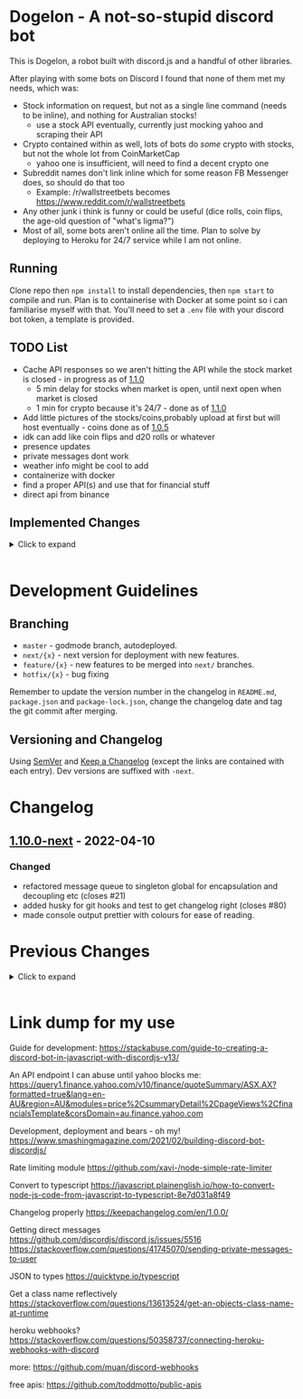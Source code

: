 # Dogelon - A not-so-stupid discord bot

This is Dogelon, a robot built with discord.js and a handful of other libraries.

After playing with some bots on Discord I found that none of them met my needs, which was:

-   Stock information on request, but not as a single line command (needs to be inline), and nothing for Australian stocks!
    -   use a stock API eventually, currently just mocking yahoo and scraping their API
-   Crypto contained within as well, lots of bots do _some_ crypto with stocks, but not the whole lot from CoinMarketCap
    -   yahoo one is insufficient, will need to find a decent crypto one
-   Subreddit names don't link inline which for some reason FB Messenger does, so should do that too
    -   Example: /r/wallstreetbets becomes https://www.reddit.com/r/wallstreetbets
-   Any other junk i think is funny or could be useful (dice rolls, coin flips, the age-old question of "what's ligma?")
-   Most of all, some bots aren't online all the time. Plan to solve by deploying to Heroku for 24/7 service while I am not online.

## Running

Clone repo then `npm install` to install dependencies, then `npm start` to compile and run. Plan is to containerise with Docker at some point so i can familiarise myself with that. You'll need to set a `.env` file with your discord bot token, a template is provided.

## TODO List

-   Cache API responses so we aren't hitting the API while the stock market is closed - in progress as of [1.1.0](#1.1.0)
    -   5 min delay for stocks when market is open, until next open when market is closed
    -   1 min for crypto because it's 24/7 - done as of [1.1.0](#1.1.0)
-   Add little pictures of the stocks/coins,probably upload at first but will host eventually - coins done as of [1.0.5](#1.0.5)
-   idk can add like coin flips and d20 rolls or whatever
-   presence updates
-   private messages dont work
-   weather info might be cool to add
-   containerize with docker
-   find a proper API(s) and use that for financial stuff
-   direct api from binance

## Implemented Changes

<details>
<summary>Click to expand</summary>

-   API rate limiting, for outbound messages too (discord allows 120/min) - this is done from [1.0.0](#1.0.0) as the commands are queued to run one every half second to match discord's rates.
-   deploy to heroku for 24/7 madness - done as of [1.0.5](#1.0.5)
-   error handling sucks so the bot dies if the data is bad and spews a bunch of stuff to the terminal - fixed (for now) as of [1.0.3](#1.0.3)
-   code is all inline, need to refactor into modules - finance done as of [1.0.3](#1.0.3)
    -   ligma and reddit modules done in [1.0.2](#1.0.2)
-   as above, need to write proper parsing engine thing - done in [1.0.2](#1.0.1)
-   could also convert the whole thing to typescript - done in [1.0.1](#1.0.1)
-   Parsing ideas
    -   finite state automaton
        -   ~~[jssm](https://github.com/StoneCypher/jssm) looks like a cool way to do this~~
            -   ~~seems like overkill for a discord robot designed to describe ligma~~ i have determined this is way overkill and more work, when regex can be chained together with groups named and reflection used to execute callbacks (and the fact that regex compiles to FSA like structures anyway under the hood).
        -   regex in a list to check against -- done in [1.0.2]
            -   could be slow with lots of commands
            -   also, its regex
-   help command - done in [1.0.3](#1.0.3)
-   db is sqlite in-memory, need to migrate to postgres - done in [1.5.0](#1.5.0)
-   refactor `Command` type with `Commands` class as `Command` is abstract and all of `Commands` is static so combining the two should be fine. - done in [1.6.0](#1.6.0)
-   dynamic coin tickers from coingecko/binance - done in [1.6.0](#1.6.0)
-   encapsulate async stuff in promises or whatever just do it properly - done in general as required.
-   ~write API classes and interfaces and stuff to encapsulate things - is this really needed?~ - dont bother with this
-   ~make the whole thing event driven (where appropriate)~ - it already is durr

</details><br />

# Development Guidelines

## Branching

-   `master` - godmode branch, autodeployed.
-   `next/{x}` - next version for deployment with new features.
-   `feature/{x}` - new features to be merged into `next/` branches.
-   `hotfix/{x}` - bug fixing

Remember to update the version number in the changelog in `README.md`, `package.json` and `package-lock.json`, change the changelog date and tag the git commit after merging.

## Versioning and Changelog

Using [SemVer](semver.org) and [Keep a Changelog](keepachangelog.com) (except the links are contained with each entry). Dev versions are suffixed with `-next`.

# Changelog

## [1.10.0-next] - 2022-04-10

[1.10.0-next]: https://github.com/jarrodpan/dogelon-discord/releases/tag/v1.10.0-next

### Changed

-   refactored message queue to singleton global for encapsulation and decoupling etc (closes #21)
-   added husky for git hooks and test to get changelog right (closes #80)
-   made console output prettier with colours for ease of reading.

# Previous Changes

<details>
<summary>Click to expand</summary>

## [1.9.1] - 2022-04-08

[1.9.1]: https://github.com/jarrodpan/dogelon-discord/releases/tag/v1.9.1

### Changed

-   binance month fixed (issue #82)
-   binance month and date padded
-   news links fixed (issue #81)
-   added unit test to check that version numbers and dates are correct on all files

## [1.9.0] - 2022-04-07

[1.9.0]: https://github.com/jarrodpan/dogelon-discord/releases/tag/v1.9.0

### Added

-   direct messages are now supported (issue #23)

### Changed

-   reworked logging override to not stuff up and be more useful
-   alpha etc versions do not spam chat every time they launch
-   fixed issue with database caching using js time instead of unit time (issue #75)

## [1.8.0] - 2022-04-03

[1.8.0]: https://github.com/jarrodpan/dogelon-discord/releases/tag/v1.8.0

### Added

-   News headline command `!news` and `!n`. Caches for one hour. (enhancement #69)

### Changed

-   fixed issue where subscriptions would not poll on bot restart (issue #70)
-   refactored subscription module to be modular with feeds. (issue #62)
-   crypto bug fixed where it was breaking with `%` and it was returning crap (issue #72))
-   crypto `%_:all` has command and currency reversed to improve readabillity (issue #73)
-   added dynamic decimal place decided on crypto prices to help for low value crypto (issue #71)
-   tidied up timeframe validation for crypto module.
-   crypto help shows timeframe options and added a few more aliases in the module too.
-   added type definitions for API responses to help with intellisense.

## [1.7.1] - 2022-03-27

[1.7.1]: https://github.com/jarrodpan/dogelon-discord/releases/tag/v1.7.1

### Changed

-   fixed #65 in crypto module which was throwing an error on a preference debug echo that is muted in prod. sigh.

## [1.7.0] - 2022-03-27

[1.7.0]: https://github.com/jarrodpan/dogelon-discord/releases/tag/v1.7.0

### Added

-   crypto command allows for multiple ticker matches to be specified (enhancement #58)
-   added market cap to crypto output (enhancement #59)
-   crypto command also allows saving of preferences for channels (enhancement #61)

### Changed

-   icon on footer of embeds is now applied globally.

## [1.6.2] - 2022-03-26

[1.6.2]: https://github.com/jarrodpan/dogelon-discord/releases/tag/v1.6.2

### Changed

-   fix crypto math for longer time frames (issue #54)
-   internal logging is now more detailed with file and function calls
-   added little icon to footer and removed author placeholder.

## [1.6.1] - 2022-03-26

[1.6.1]: https://github.com/jarrodpan/dogelon-discord/releases/tag/v1.6.1

### Changed

-   fix security vulnerablility in package (issue #53)
-   fixed new deployment notifications, again

## [1.6.0] - 2022-03-26

[1.6.0]: https://github.com/jarrodpan/dogelon-discord/releases/tag/v1.6.0

### Added

-   coingecko api now updates the coin list once per week (improvement #26)
-   crypto command now take arguments for timeframe and currency (improvements #42 and #45)
-   `!changes` to show the latest changelog entry (improvement #35)

### Changed

-   refactored Command and Commands classes into one class (improvement #22)
-   broke and fixed subscriber function again (issue #46)
-   uplift commands to have optional initialisers called after definition (improvement #44)
-   refactored first run to utilise `ChangesCommand` (improvement #35)
-   `binance-new` feed now expands the timestamp on reported news (improvement #19)

## [1.5.2] - 2022-03-25

[1.5.2]: https://github.com/jarrodpan/dogelon-discord/releases/tag/v1.5.2

### Changed

-   fixed notification on new versions (issue #40)
-   fixed subscribe/unsubscribe notifications (issue #29)
-   fixed forex labels on Finance command (issue #4)
-   minor adjustment to help command

## [1.5.1] - 2022-03-25

[1.5.1]: https://github.com/jarrodpan/dogelon-discord/releases/tag/v1.5.1

### Changed

-   reduced discord message sending to 550ms from 750ms
-   fixed issue #36 with multiple queries in one transaction (made it an `OR` statement)
-   fixed issue #8 where the statement would not match partial of a whole message with a space.
-   implemented issue #18 to poll every 10 mins for subscription feed `binance-new`

## [1.5.0] - 2022-03-25

[1.5.0]: ./

### Added

-   `PostgresDatabase.ts` and unit test. Postgres is now the default database.
-   Heroku does not allow pools on free postgres, had to refactor to single client connect.

### Changed

-   database calls are now awaited on before proceeding.
-   uplifted `Database.ts` to allow Promises as a return value.
-   switch db from sqlite to postgres
-   all data is now persistent between deploys
-   unit tests no longer compile because that's dumb
-   stop spamming channels on every reset, only on upgrades.
-   Changelog is easier to read in readme now

## [1.4.2] - 2022-03-21

[1.4.2]: https://github.com/jarrodpan/dogelon-discord/releases/tag/v1.4.2

### Changed

-   Fixed bug where only the first channel would subscribe to a feed.
-   Fixed `binance-new` feed embed to actually link the article that is found.
-   The first subscriber will get the last 24h news worth of updates, will potentially extend to all new subscribers in future.
-   When a feed is first subscribed to run the check immediately instead of after the delay.
-   Changed subscription poll interval from 30 to 20 minutes.

## [1.4.1] - 2022-03-19

[1.4.1]: ./

### Changed

-   Message replies/channel sends now await a response before sending another (I think discord is rate limiting the bot so this will mitigate bans).
-   Changed messaging interval to 750ms instead of 500ms to help with rate limiting issues.
-   Removed excess logging for production to help diagnose issues.

## [1.4.0] - 2022-03-18

[1.4.0]: ./

### Added

-   Notify all channels of upgrade from changelog.
-   Discord webhook integration for notification of deployment.

### Changed

-   Removed timestamps from messages to channels.
-   Condensed `!subscribe` and `!unsubscribe` in help command.

## [1.3.0] - 2022-03-18

[1.3.0]: ./

### Added

-   Added `!subscribe` and `!unsubscribe` command to subscribe channels to feeds. Current feeds: `binance-new`.

### Changed

-   action queue can now accept channels as an argument to send directly instead of replying to messages.

## [1.2.0] - 2022-03-16

[1.2.0]: ./

### Added

-   Added `!binance` command to show the latest 5 news articles on binance listings (feature request)

## [1.1.0] - 2022-03-13

[1.1.0]: ./

### Added

-   Added Database class and sample implementation of SQLite in-memory , as well as cache checking on CryptocurrencyCommand.

## [1.0.6] - 2022-03-10

[1.0.6]: ./

### Changed

-   fixed issue #5 where the reddit links were going nuts
-   replace newlines with spaces before tokenizing
-   cleaned up some stuff in the typescript

## [1.0.5] - 2022-03-07

[1.0.5]: ./

### Added

-   we're live on heroku now! added a second bot for dev purposes.

### Changed

-   added images to crypto output
-   moved parsing interval into ready callback

## [1.0.4] - 2022-03-07

[1.0.4]: ./

### Added

-   cryptocurrency command, use `%{ticker}` to fetch a price

### Changed

-   fixed bug where message regex would not reset until run twice.

## [1.0.3] - 2022-03-05

[1.0.3]: ./

### Added

-   if a command `.execute()` returns null or undefined we fail successfully silently and do not invoke the discord api.
-   `!help` and `!h` command

### Changed

-   refactored stock calls into `/src/commands/FinanceCommand.ts`, now the app is clean of raw command parsing and only parses based on imports.
-   `FinanceCommand` now returns `null` for bad requests and throws an error instead of 1) crashing on bad api returns and 2) sending trash to the discord api.
-   exchange name added to stock response footer

## [1.0.2] - 2022-03-05

[1.0.2]: ./

### Added

-   Commands now load dyanamically from directory `./src/commands/`
    -   thanks to [stack overflow](https://stackoverflow.com/questions/51852938/typescript-dynamically-import-classes) again
-   assembles regex string arrays and runs callback as defined in class files named `_______Command.ts`
    -   will run against entire message first then against tokens and push all to queue for execution

### Changed

-   refactored two commands into [LigmaCommand.ts](./src/commands/LigmaCommand.ts) and [RedditCommand.ts](./src/commands/RedditCommand.ts)

## [1.0.1] - 2022-03-01

[1.0.1]: ./

### Added

-   Added new types/classes `Action`, `Command` and a few sample commands `LigmaCommand` and `RedditCommand`.
-   uml diagrams for a visual idea of how things should work
-   This changelog lol

### Changed

-   Converted the whole thing into a Typescript project for practice/sanity

## [1.0.0] - 2022-02-26

[1.0.0]: ./

### Added

-   minimum viable product

</details><br />

<!--
```
# Changelog template
## [1.0.0] - date
[1.0.0]: ./
### Added
### Changed
### Removed
```
-->

# Link dump for my use

Guide for development: https://stackabuse.com/guide-to-creating-a-discord-bot-in-javascript-with-discordjs-v13/

An API endpoint I can abuse until yahoo blocks me: https://query1.finance.yahoo.com/v10/finance/quoteSummary/ASX.AX?formatted=true&lang=en-AU&region=AU&modules=price%2CsummaryDetail%2CpageViews%2CfinancialsTemplate&corsDomain=au.finance.yahoo.com

Development, deployment and bears - oh my! https://www.smashingmagazine.com/2021/02/building-discord-bot-discordjs/

Rate limiting module https://github.com/xavi-/node-simple-rate-limiter

Convert to typescript https://javascript.plainenglish.io/how-to-convert-node-js-code-from-javascript-to-typescript-8e7d031a8f49

Changelog properly https://keepachangelog.com/en/1.0.0/

Getting direct messages https://github.com/discordjs/discord.js/issues/5516 https://stackoverflow.com/questions/41745070/sending-private-messages-to-user

JSON to types https://quicktype.io/typescript

Get a class name reflectively https://stackoverflow.com/questions/13613524/get-an-objects-class-name-at-runtime

heroku webhooks? https://stackoverflow.com/questions/50358737/connecting-heroku-webhooks-with-discord

more: https://github.com/muan/discord-webhooks

free apis: https://github.com/toddmotto/public-apis
